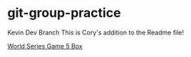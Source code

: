 # git-group-practice

Kevin Dev Branch
This is Cory's addition to the Readme file!

[World Series Game 5 Box](https://www.espn.com/mlb/boxscore?gameId=401246391)
